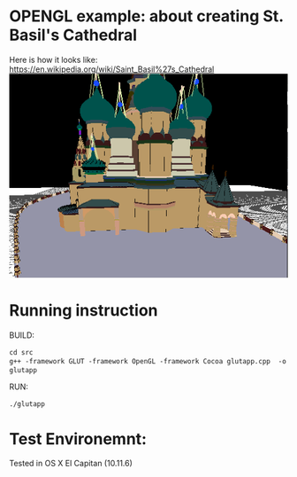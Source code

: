 # OPENGL example: about creating St. Basil's Cathedral

Here is how it looks like: https://en.wikipedia.org/wiki/Saint_Basil%27s_Cathedral
![alt text](https://github.com/ayonious/OPENGL-St.-Basil-s-Cathedral/blob/master/screenshot.png)

# Running instruction

BUILD:
```
cd src
g++ -framework GLUT -framework OpenGL -framework Cocoa glutapp.cpp  -o glutapp
```

RUN:
```
./glutapp
```

# Test Environemnt:

Tested in OS X El Capitan (10.11.6)
